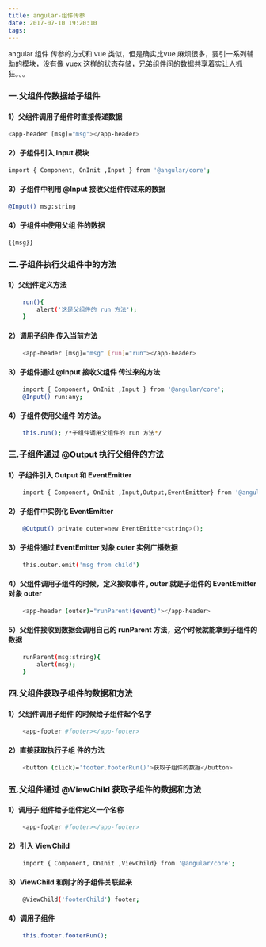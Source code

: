 ```yaml
---
title: angular-组件传参
date: 2017-07-10 19:20:10
tags:
---
```

angular 组件 传参的方式和 vue 类似，但是确实比vue 麻烦很多，要引一系列辅助的模块，没有像 vuex 这样的状态存储，兄弟组件间的数据共享着实让人抓狂。。。

### 一.父组件传数据给子组件
#### 1）父组件调用子组件时直接传递数据
``` bash
<app-header [msg]="msg"></app-header>
```
#### 2）子组件引入 Input 模块
``` bash
import { Component, OnInit ,Input } from '@angular/core';
```
#### 3）子组件中利用 @Input 接收父组件传过来的数据
``` bash
@Input() msg:string
```
#### 4）子组件中使用父组 件的数据
``` bash
{{msg}}
```
### 二.子组件执行父组件中的方法
#### 1）父组件定义方法
``` bash
    run(){
        alert('这是父组件的 run 方法');
    }
```
#### 2）调用子组件 传入当前方法
``` bash
    <app-header [msg]="msg" [run]="run"></app-header>
```
#### 3）子组件通过 @Input 接收父组件 传过来的方法
``` bash
    import { Component, OnInit ,Input } from '@angular/core';
    @Input() run:any;
```
#### 4）子组件使用父组件 的方法。
``` bash
    this.run(); /*子组件调用父组件的 run 方法*/
```
### 三.子组件通过 @Output 执行父组件的方法
#### 1）子组件引入 Output 和 EventEmitter
``` bash
    import { Component, OnInit ,Input,Output,EventEmitter} from '@angular/core';
```
#### 2）子组件中实例化 EventEmitter
``` bash
    @Output() private outer=new EventEmitter<string>();
```
#### 3）子组件通过 EventEmitter 对象 outer 实例广播数据
``` bash
    this.outer.emit('msg from child')
```
#### 4）父组件调用子组件的时候，定义接收事件 , outer 就是子组件的 EventEmitter 对象 outer
``` bash
    <app-header (outer)="runParent($event)"></app-header>
``` 
#### 5）父组件接收到数据会调用自己的 runParent 方法，这个时候就能拿到子组件的数据
``` bash
    runParent(msg:string){
        alert(msg); 
    }
``` 
### 四.父组件获取子组件的数据和方法
#### 1）父组件调用子组件 的时候给子组件起个名字
``` bash
    <app-footer #footer></app-footer>
``` 
#### 2）直接获取执行子组 件的方法
``` bash
    <button (click)='footer.footerRun()'>获取子组件的数据</button>
``` 
### 五.父组件通过 @ViewChild 获取子组件的数据和方法
#### 1）调用子 组件给子组件定义一个名称
``` bash
    <app-footer #footer></app-footer>
``` 
#### 2）引入 ViewChild
``` bash
    import { Component, OnInit ,ViewChild} from '@angular/core';
``` 
#### 3）ViewChild 和刚才的子组件关联起来
``` bash
    @ViewChild('footerChild') footer;
``` 
#### 4）调用子组件
``` bash
    this.footer.footerRun();
``` 